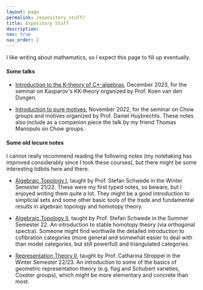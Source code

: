 ```yaml
---
layout: page
permalink: /expository_stuff/
title: Expository Stuff
description:
nav: true
nav_order: 2
---
```


I like writing about mathematics, so I expect this page to fill up eventually.

#### Some talks

- [Introduction to the K-theory of C*-algebras]({{https://lrnmhl.github.io}}/assets/pdf/K-theory-Talk.pdf), December 2023, for the seminar on Kasparov's KK-theory organized by Prof. Koen van den Dungen.

- [Introduction to pure motives]({{https://lrnmhl.github.io}}/assets/pdf/Chow_and_Motives.pdf), November 2022, for the seminar on Chow groups and motives organized by Prof. Daniel Huybrechts. These notes also include as a companion piece the talk by my friend Thomas Manopulo on Chow groups.

#### Some old lecure notes

I cannot really recommend reading the following notes (my notetaking has improved considerably since I took these courses), but there might be some interesting tidbits here and there.

- [Algebraic Topology I]({{https://lrnmhl.github.io}}/assets/pdf/AT1.pdf), taught by Prof. Stefan Schwede in the Winter Semester 21/22. These were my first typed notes, so beware, but I enjoyed writing them quite a lot. They might be a good introduction to simplicial sets and some other basic tools of the trade and fundamental results in algebraic topology and homotopy theory.

- [Algebraic Topology II]({{https://lrnmhl.github.io}}/assets/pdf/AT2.pdf), taught by Prof. Stefan Schwede in the Summer Semester 22. An introduction to stable homotopy theory (via orthogonal spectra). Someone might find worthwile the detailed introduction to cofibration categories (more general and somewhat easier to deal with than model categories, but still powerful) and triangulated categories.

- [Representation Theory II]({{https://lrnmhl.github.io}}/assets/pdf/RT2.pdf), taught by Prof. Catharina Stroppel in the Winter Semester 22/23. An introduction to some of the basics of geometric representation theory (e.g. flag and Schubert varieties, Coxeter groups), which might be more elementary and concrete than most.
